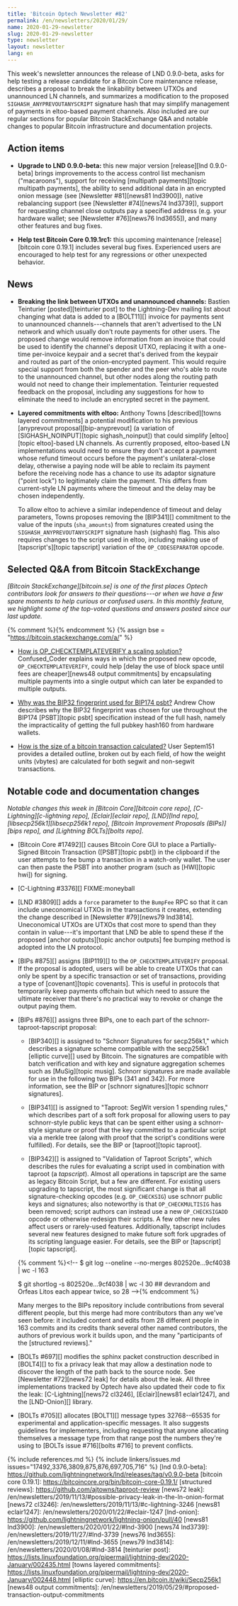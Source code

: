 ```yaml
---
title: 'Bitcoin Optech Newsletter #82'
permalink: /en/newsletters/2020/01/29/
name: 2020-01-29-newsletter
slug: 2020-01-29-newsletter
type: newsletter
layout: newsletter
lang: en
---
```

This week's newsletter announces the release of LND 0.9.0-beta, asks for
help testing a release candidate for a Bitcoin Core maintenance release,
describes a proposal to break the linkability between UTXOs and
unannounced LN channels, and summarizes a modification to the proposed
`SIGHASH_ANYPREVOUTANYSCRIPT` signature hash that may simplify
management of payments in eltoo-based payment channels.  Also included
are our regular sections for popular Bitcoin StackExchange Q&A and
notable changes to popular Bitcoin infrastructure and documentation
projects.

## Action items

- **Upgrade to LND 0.9.0-beta:** this new major version [release][lnd
  0.9.0-beta] brings improvements to the access control list mechanism
  ("macaroons"), support for receiving [multipath payments][topic
  multipath payments], the ability to send additional data in an
  encrypted onion message (see [Newsletter #81][news81 lnd3900]), native
  rebalancing support (see [Newsletter #74][news74 lnd3739]), support
  for requesting channel close outputs pay a specified address (e.g.
  your hardware wallet; see [Newsletter #76][news76 lnd3655]), and many
  other features and bug fixes.

- **Help test Bitcoin Core 0.19.1rc1:** this upcoming maintenance
  [release][bitcoin core 0.19.1] includes several bug fixes.
  Experienced users are encouraged to help test for any regressions or
  other unexpected behavior.

## News

- **Breaking the link between UTXOs and unannounced channels:** Bastien
  Teinturier [posted][teinturier post] to the Lightning-Dev mailing list about changing
  what data is added to a [BOLT11][] invoice for payments sent to
  unannounced channels---channels that aren't advertised to the LN
  network and which usually don't route payments for other users.  The
  proposed change would remove information from an invoice that could be
  used to identify the channel's deposit UTXO, replacing it with a
  one-time per-invoice keypair and a secret that's derived from the keypair and routed as part of the
  onion-encrypted payment.  This would require special support from both the
  spender and the peer who's able to route to the unannounced channel,
  but other nodes along the routing path would not need to change their
  implementation.  Teinturier requested feedback on the proposal,
  including any suggestions for how to eliminate the need to include an
  encrypted secret in the payment.

- **Layered commitments with eltoo:** Anthony Towns [described][towns
  layered commitments] a potential modification to his previous
  [anyprevout proposal][bip-anyprevout] (a variation of
  [SIGHASH_NOINPUT][topic sighash_noinput]) that could simplify
  [eltoo][topic eltoo]-based LN channels.  As currently proposed,
  eltoo-based LN implementations would need to ensure they don't accept
  a payment whose refund timeout occurs before the payment's
  unilateral-close delay, otherwise a paying node will be able to
  reclaim its payment before the receiving node has a chance to use
  its adaptor signature ("point lock") to legitimately claim the
  payment.  This differs from current-style LN payments where the
  timeout and the delay may be chosen independently.

    To allow eltoo to achieve a similar independence of timeout and
    delay parameters, Towns proposes removing the [BIP341][] commitment
    to the value of the inputs (`sha_amounts`) from signatures created
    using the `SIGHASH_ANYPREVOUTANYSCRIPT` signature hash (sighash)
    flag.  This also requires changes to the script used in eltoo,
    including making use of [tapscript's][topic tapscript] variation of
    the `OP_CODESEPARATOR` opcode.

## Selected Q&A from Bitcoin StackExchange

*[Bitcoin StackExchange][bitcoin.se] is one of the first places Optech
contributors look for answers to their questions---or when we have a
few spare moments to help curious or confused users.  In
this monthly feature, we highlight some of the top-voted questions and
answers posted since our last update.*

{% comment %}<!-- https://bitcoin.stackexchange.com/search?tab=votes&q=created%3a1m..%20is%3aanswer -->{%
endcomment %}
{% assign bse = "https://bitcoin.stackexchange.com/a/" %}

- [How is OP_CHECKTEMPLATEVERIFY a scaling solution?]({{bse}}92755)
  Confused_Coder explains ways in which the proposed new opcode,
  `OP_CHECKTEMPLATEVERIFY`, could help
  [delay the use of block space until fees are cheaper][news48 output commitments]
  by encapsulating multiple payments into a single output which can later be
  expanded to multiple outputs.

- [Why was the BIP32 fingerprint used for BIP174 psbt?]({{bse}}92848)
  Andrew Chow describes why the BIP32 fingerprint was chosen for use throughout
  the BIP174 [PSBT][topic psbt] specification instead of the full hash, namely
  the impracticality of getting the full pubkey hash160 from hardware wallets.

- [How is the size of a bitcoin transaction calculated?]({{bse}}92689)
  User Septem151 provides a detailed outline, broken out by each field, of how
  the weight units (vbytes) are calculated for both segwit and non-segwit transactions.

## Notable code and documentation changes

*Notable changes this week in [Bitcoin Core][bitcoin core repo],
[C-Lightning][c-lightning repo], [Eclair][eclair repo], [LND][lnd repo],
[libsecp256k1][libsecp256k1 repo], [Bitcoin Improvement Proposals
(BIPs)][bips repo], and [Lightning BOLTs][bolts repo].*

- [Bitcoin Core #17492][] causes Bitcoin Core GUI to place a
  Partially-Signed Bitcoin Transaction ([PSBT][topic psbt]) in the
  clipboard if the user attempts to fee bump a transaction in a
  watch-only wallet.  The user can then paste the PSBT into another
  program (such as [HWI][topic hwi]) for signing.

- [C-Lightning #3376][] FIXME:moneyball

- [LND #3809][] adds a `force` parameter to the `BumpFee` RPC so that
  it can include uneconomical UTXOs in the transactions it creates,
  extending the change described in [Newsletter #79][news79 lnd3814].
  Uneconomical UTXOs are UTXOs that cost more to spend than they contain
  in value---it's important that LND be able to spend these if the
  proposed [anchor outputs][topic anchor outputs] fee bumping method is adopted
  into the LN protocol.

- [BIPs #875][] assigns [BIP119][] to the `OP_CHECKTEMPLATEVERIFY`
  proposal.  If the proposal is adopted, users will be able to create
  UTXOs that can only be spent by a specific transaction or set of
  transactions, providing a type of [covenant][topic covenants].  This is
  useful in protocols that temporarily keep payments offchain but
  which need to assure the ultimate receiver that there's no practical
  way to revoke or change the output paying them.

- [BIPs #876][] assigns three BIPs, one to each part of the schnorr-taproot-tapscript
  proposal:

    - [BIP340][] is assigned to "Schnorr Signatures for secp256k1,"
      which describes a signature scheme compatible with the secp256k1
      [elliptic curve][] used by Bitcoin.  The signatures are
      compatible with batch verification and with key and signature
      aggregation schemes such as [MuSig][topic musig].  Schnorr
      signatures are made available for use in the following two BIPs (341 and 342).
      For more information, see the BIP or [schnorr signatures][topic
      schnorr signatures].

    - [BIP341][] is assigned to "Taproot: SegWit version 1 spending
      rules," which describes part of a soft fork proposal for allowing
      users to pay schnorr-style public keys that can be spent either
      using a schnorr-style signature or proof that the key committed to
      a particular script via a merkle tree (along with proof that the
      script's conditions were fulfilled).  For details, see the BIP or
      [taproot][topic taproot].

    - [BIP342][] is assigned to "Validation of Taproot Scripts", which
      describes the rules for evaluating a script used in combination
      with taproot (a *tapscript*).  Almost all operations in tapscript
      are the same as legacy Bitcoin Script, but a few are different.
      For existing users upgrading to tapscript, the most significant
      change is that all signature-checking opcodes (e.g. `OP_CHECKSIG`)
      use schnorr public keys and signatures; also noteworthy is that
      `OP_CHECKMULTISIG` has been removed; script authors can instead
      use a new `OP_CHECKSIGADD` opcode or otherwise redesign their
      scripts.  A few other new rules affect users or rarely-used
      features.  Additionally, tapscript includes several new features
      designed to make future soft fork upgrades of its scripting
      language easier.  For details, see the BIP or [tapscript][topic
      tapscript].

    {% comment %}<!--
    $ git log --oneline --no-merges  802520e...9cf4038 | wc -l
    163

    $ git shortlog -s  802520e...9cf4038 | wc -l
    30  ## devrandom and Orfeas Litos each appear twice, so 28
    -->{% endcomment %}

    Many merges to the BIPs repository include contributions
    from several different people, but this merge had more contributors than
    any we've seen before: it included content and edits from 28
    different people in 163 commits and its credits thank several other
    named contributors, the authors of previous work it builds upon, and
    the many "participants of the [structured reviews]."

- [BOLTs #697][] modifies the sphinx packet construction described in
  [BOLT4][] to fix a privacy leak that may allow a destination node to
  discover the length of the path back to the source node.  See
  [Newsletter #72][news72 leak] for details about the leak.  All three
  implementations tracked by Optech have also updated their code to fix
  the leak: [C-Lightning][news72 cl3246],
  [Eclair][news81 eclair1247], and the [LND-Onion][] library.  <!-- LND
  onion PR mentioned in Newsletter #72 news item, which we already
  linked to, so linking to the PR directly above -->

- [BOLTs #705][] allocates [BOLT1][] message types 32768--65535 for
  experimental and application-specific messages.  It also suggests
  guidelines for implementers, including requesting that
  anyone allocating themselves a message type from that range post the
  numbers they're using to [BOLTs issue #716][bolts #716] to prevent conflicts.

{% include references.md %}
{% include linkers/issues.md issues="17492,3376,3809,875,876,697,705,716" %}
[lnd 0.9.0-beta]: https://github.com/lightningnetwork/lnd/releases/tag/v0.9.0-beta
[bitcoin core 0.19.1]: https://bitcoincore.org/bin/bitcoin-core-0.19.1/
[structured reviews]: https://github.com/ajtowns/taproot-review
[news72 leak]: /en/newsletters/2019/11/13/#possible-privacy-leak-in-the-ln-onion-format
[news72 cl3246]: /en/newsletters/2019/11/13/#c-lightning-3246
[news81 eclair1247]: /en/newsletters/2020/01/22/#eclair-1247
[lnd-onion]: https://github.com/lightningnetwork/lightning-onion/pull/40
[news81 lnd3900]: /en/newsletters/2020/01/22/#lnd-3900
[news74 lnd3739]: /en/newsletters/2019/11/27/#lnd-3739
[news76 lnd3655]: /en/newsletters/2019/12/11/#lnd-3655
[news79 lnd3814]: /en/newsletters/2020/01/08/#lnd-3814
[teinturier post]: https://lists.linuxfoundation.org/pipermail/lightning-dev/2020-January/002435.html
[towns layered commitments]: https://lists.linuxfoundation.org/pipermail/lightning-dev/2020-January/002448.html
[elliptic curve]: https://en.bitcoin.it/wiki/Secp256k1
[news48 output commitments]: /en/newsletters/2019/05/29/#proposed-transaction-output-commitments
